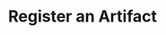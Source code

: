 ---
title: Register an Artifact
excerpt: >-
  This API is primarily used for integration with existing CI systems or pushing
  a build manually from local. The API registers an artifact for a given release
  stream. All environments qualified for that release stream will get the
  artifact in queue.
api:
  file: artifact-management.json
  operationId: register-artifact
deprecated: false
hidden: true
metadata:
  title: ''
  description: ''
  robots: noindex
next:
  description: ''
---